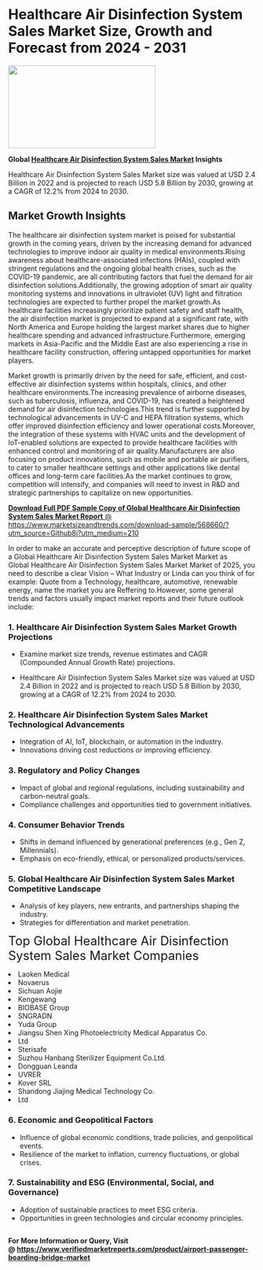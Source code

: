 <H1>Healthcare Air Disinfection System Sales Market Size, Growth and Forecast from 2024 - 2031</H1><img class="aligncenter size-medium wp-image-584254" src="https://thirdeyenews.in/wp-content/uploads/2024/09/Global-Market-Research-300x168.jpeg" alt="" width="300" height="168" /><p><strong>Global&nbsp;<a href="https://www.marketsizeandtrends.com/download-sample/568660/?utm_source=Github8j?utm_medium=210">Healthcare Air Disinfection System Sales Market</a> Insights</strong></p><p>Healthcare Air Disinfection System Sales Market size was valued at USD 2.4 Billion in 2022 and is projected to reach USD 5.8 Billion by 2030, growing at a CAGR of 12.2% from 2024 to 2030.</p><p><h2>Market Growth Insights</h2> <p>The healthcare air disinfection system market is poised for substantial growth in the coming years, driven by the increasing demand for advanced technologies to improve indoor air quality in medical environments.Rising awareness about healthcare-associated infections (HAIs), coupled with stringent regulations and the ongoing global health crises, such as the COVID-19 pandemic, are all contributing factors that fuel the demand for air disinfection solutions.Additionally, the growing adoption of smart air quality monitoring systems and innovations in ultraviolet (UV) light and filtration technologies are expected to further propel the market growth.As healthcare facilities increasingly prioritize patient safety and staff health, the air disinfection market is projected to expand at a significant rate, with North America and Europe holding the largest market shares due to higher healthcare spending and advanced infrastructure.Furthermore, emerging markets in Asia-Pacific and the Middle East are also experiencing a rise in healthcare facility construction, offering untapped opportunities for market players.</p> <p><a href="download_sample_link" target="_blank"></a></p> <p>Market growth is primarily driven by the need for safe, efficient, and cost-effective air disinfection systems within hospitals, clinics, and other healthcare environments.The increasing prevalence of airborne diseases, such as tuberculosis, influenza, and COVID-19, has created a heightened demand for air disinfection technologies.This trend is further supported by technological advancements in UV-C and HEPA filtration systems, which offer improved disinfection efficiency and lower operational costs.Moreover, the integration of these systems with HVAC units and the development of IoT-enabled solutions are expected to provide healthcare facilities with enhanced control and monitoring of air quality.Manufacturers are also focusing on product innovations, such as mobile and portable air purifiers, to cater to smaller healthcare settings and other applications like dental offices and long-term care facilities.As the market continues to grow, competition will intensify, and companies will need to invest in R&D and strategic partnerships to capitalize on new opportunities.</p> <p><a href="get_more_link" target="_blank"></p><p><span class=""><strong>Download Full PDF Sample Copy of Global Healthcare Air Disinfection System Sales Market Report</strong> @ <a href="https://www.marketsizeandtrends.com/download-sample/568660/?utm_source=Github8j?utm_medium=210" target="_blank">https://www.marketsizeandtrends.com/download-sample/568660/?utm_source=Github8j?utm_medium=210</a></span></p><p>In order to make an accurate and perceptive description of future scope of a Global&nbsp;Healthcare Air Disinfection System Sales Market Market as Global&nbsp;Healthcare Air Disinfection System Sales Market Market of 2025, you need to describe a clear Vision &ndash; What Industry or Linda can you think of for example: Quote from a Technology, healthcare, automotive, renewable energy, name the market you are Reffering to.However, some general trends and factors usually impact market reports and their future outlook include:</p><h3>1.&nbsp;<strong>Healthcare Air Disinfection System Sales Market Growth Projections</strong></h3><ul><li>Examine market size trends, revenue estimates and CAGR (Compounded Annual Growth Rate) projections.</li><li><p>Healthcare Air Disinfection System Sales Market size was valued at USD 2.4 Billion in 2022 and is projected to reach USD 5.8 Billion by 2030, growing at a CAGR of 12.2% from 2024 to 2030.</p></li></ul><h3>2.&nbsp;<strong>Healthcare Air Disinfection System Sales Market Technological Advancements</strong></h3><ul><li>Integration of AI, IoT, blockchain, or automation in the industry.</li><li>Innovations driving cost reductions or improving efficiency.</li></ul><h3>3.&nbsp;<strong>Regulatory and Policy Changes</strong></h3><ul><li>Impact of global and regional regulations, including sustainability and carbon-neutral goals.</li><li>Compliance challenges and opportunities tied to government initiatives.</li></ul><h3>4.&nbsp;<strong>Consumer Behavior Trends</strong></h3><ul><li>Shifts in demand influenced by generational preferences (e.g., Gen Z, Millennials).</li><li>Emphasis on eco-friendly, ethical, or personalized products/services.</li></ul><h3>5.&nbsp;<strong>Global Healthcare Air Disinfection System Sales Market Competitive Landscape</strong></h3><ul><li>Analysis of key players, new entrants, and partnerships shaping the industry.</li><li>Strategies for differentiation and market penetration.</li></ul><p data-pm-slice="1 1 []"><span style="color: inherit; font-family: inherit; font-size: 25px;">Top Global Healthcare Air Disinfection System Sales Market Companies</span></p><div class="" data-test-id=""><p><li>Laoken Medical</li><li> Novaerus</li><li> Sichuan Aojie</li><li> Kengewang</li><li> BIOBASE Group</li><li> SNGRADN</li><li> Yuda Group</li><li> Jiangsu Shen Xing Photoelectricity Medical Apparatus Co.</li><li>Ltd</li><li> Sterisafe</li><li> Suzhou Hanbang Sterilizer Equipment Co.Ltd.</li><li> Dongguan Leanda</li><li> UVRER</li><li> Kover SRL</li><li> Shandong Jiajing Medical Technology Co.</li><li>Ltd</li></p></div><h3>6.&nbsp;<strong>Economic and Geopolitical Factors</strong></h3><ul><li>Influence of global economic conditions, trade policies, and geopolitical events.</li><li>Resilience of the market to inflation, currency fluctuations, or global crises.</li></ul><h3>7.&nbsp;<strong>Sustainability and ESG (Environmental, Social, and Governance)</strong></h3><ul><li>Adoption of sustainable practices to meet ESG criteria.</li><li>Opportunities in green technologies and circular economy principles.</li></ul><h2><strong style="font-size: 14px;">For More Information or Query, Visit @&nbsp;</strong><a style="background-color: #ffffff; font-size: 14px;" href="https://www.marketsizeandtrends.com/report/healthcare-air-disinfection-system-sales-market/" target="_blank">https://www.verifiedmarketreports.com/product/airport-passenger-boarding-bridge-market</a></h2>
